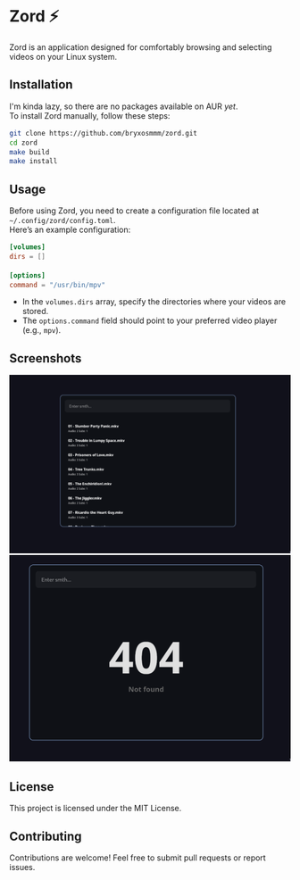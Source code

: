 # Zord ⚡️
Zord is an application designed for comfortably browsing and selecting videos on your Linux system.

## Installation
I'm kinda lazy, so there are no packages available on AUR *yet*.  
To install Zord manually, follow these steps:
```bash
git clone https://github.com/bryxosmmm/zord.git
cd zord 
make build 
make install 
```

## Usage
Before using Zord, you need to create a configuration file located at `~/.config/zord/config.toml`.  
Here’s an example configuration:
```toml
[volumes]
dirs = []

[options]
command = "/usr/bin/mpv"
```
- In the `volumes.dirs` array, specify the directories where your videos are stored.  
- The `options.command` field should point to your preferred video player (e.g., `mpv`).

## Screenshots
![image](./assets/example.png) ![image](./assets/notfound.png) 

## License
This project is licensed under the MIT License.

## Contributing
Contributions are welcome! Feel free to submit pull requests or report issues.  
